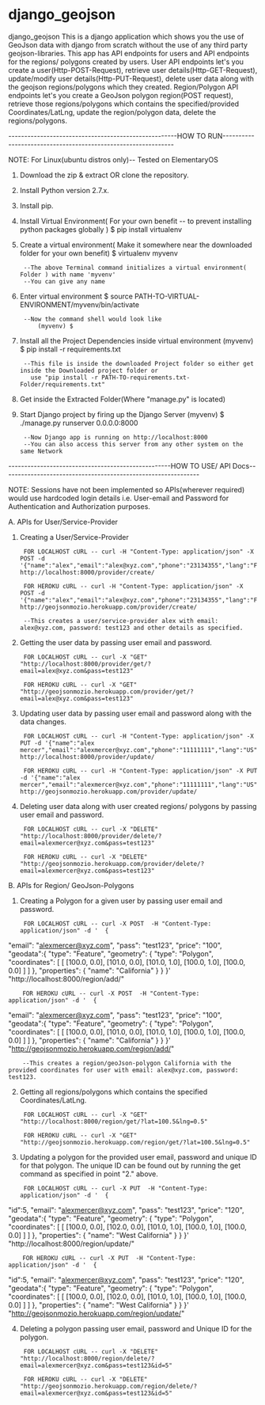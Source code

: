# django_geojson
django_geojson  This is a django application which shows you the use of GeoJson data with django from scratch without the use of any third party geojson-libraries. This app has API endpoints for users and API endpoints for the regions/ polygons created by users. User API endpoints let's you create a user(Http-POST-Request), retrieve user details(Http-GET-Request), update/modify user details(Http-PUT-Request), delete user data along with the geojson regions/polygons which they created. Region/Polygon API endpoints let's you create a GeoJson polygon region(POST request), retrieve those regions/polygons which contains the specified/provided Coordinates/LatLng, update the region/polygon data, delete the regions/polygons.


-----------------------------------------------------HOW TO RUN--------------------------------------------------------------

NOTE: For Linux(ubuntu distros only)-- Tested on ElementaryOS

1. Download the zip & extract OR clone the repository.

2. Install Python version 2.7.x.

3. Install pip.

4. Install Virtual Environment( For your own benefit -- to prevent installing python packages globally )
		$ pip install virtualenv

5. Create a virtual environment( Make it somewhere near the downloaded folder for your own benefit)
		$ virtualenv myvenv

		--The above Terminal command initializes a virtual environment( Folder ) with name 'myvenv'
		--You can give any name

6. Enter virtual environment
		$ source PATH-TO-VIRTUAL-ENVIRONMENT/myvenv/bin/activate

		--Now the command shell would look like
			(myvenv) $

7. Install all the Project Dependencies inside virtual environment
		(myvenv) $ pip install -r requirements.txt

		--This file is inside the downloaded Project folder so either get inside the Downloaded project folder or
		  use "pip install -r PATH-TO-requirements.txt-Folder/requirements.txt"

8. Get inside the Extracted Folder(Where "manage.py" is located)

9. Start Django project by firing up the Django Server
		(myvenv) $ ./manage.py runserver 0.0.0.0:8000

		--Now Django app is running on http://localhost:8000
		--You can also access this server from any other system on the same Network


---------------------------------------------------HOW TO USE/ API Docs--------------------------------------------------------------

NOTE: Sessions have not been implemented so APIs(wherever required) would use hardcoded login details i.e. User-email and Password for Authentication and Authorization purposes. 

A. APIs for User/Service-Provider

1. Creating a User/Service-Provider

		FOR LOCALHOST cURL -- curl -H "Content-Type: application/json" -X POST -d '{"name":"alex","email":"alex@xyz.com","phone":"23134355","lang":"FR","curr":"EUR","pass":"test123"}' http://localhost:8000/provider/create/

		FOR HEROKU cURL -- curl -H "Content-Type: application/json" -X POST -d '{"name":"alex","email":"alex@xyz.com","phone":"23134355","lang":"FR","curr":"EUR","pass":"test123"}' http://geojsonmozio.herokuapp.com/provider/create/

		--This creates a user/service-provider alex with email: alex@xyz.com, password: test123 and other details as specified.

2. Getting the user data by passing user email and password.

		FOR LOCALHOST cURL -- curl -X "GET" "http://localhost:8000/provider/get/?email=alex@xyz.com&pass=test123"

		FOR HEROKU cURL -- curl -X "GET" "http://geojsonmozio.herokuapp.com/provider/get/?email=alex@xyz.com&pass=test123"

3. Updating user data by passing user email and password along with the data changes.

		FOR LOCALHOST cURL -- curl -H "Content-Type: application/json" -X PUT -d '{"name":"alex mercer","email":"alexmercer@xyz.com","phone":"11111111","lang":"US","pass":"test123"}' http://localhost:8000/provider/update/

		FOR HEROKU cURL -- curl -H "Content-Type: application/json" -X PUT -d '{"name":"alex mercer","email":"alexmercer@xyz.com","phone":"11111111","lang":"US","pass":"test123"}' http://geojsonmozio.herokuapp.com/provider/update/

4. Deleting user data along with user created regions/ polygons by passing user email and password.

		FOR LOCALHOST cURL -- curl -X "DELETE" "http://localhost:8000/provider/delete/?email=alexmercer@xyz.com&pass=test123"	

		FOR HEROKU cURL -- curl -X "DELETE" "http://geojsonmozio.herokuapp.com/provider/delete/?email=alexmercer@xyz.com&pass=test123"


B. APIs for Region/ GeoJson-Polygons

1. Creating a Polygon for a given user by passing user email and password.

		FOR LOCALHOST cURL -- curl -X POST  -H "Content-Type: application/json" -d '  {
  "email": "alexmercer@xyz.com",
  "pass": "test123",
  "price": "100",
  "geodata":{
  "type": "Feature",
  "geometry": {
           "type": "Polygon",
           "coordinates": [
             [ [100.0, 0.0], [101.0, 0.0], [101.0, 1.0],
               [100.0, 1.0], [100.0, 0.0] ]
             ]
         },
    "properties": {
           "name": "California"
           }
           }
           }' "http://localhost:8000/region/add/"

		FOR HEROKU cURL -- curl -X POST  -H "Content-Type: application/json" -d '  {
  "email": "alexmercer@xyz.com",
  "pass": "test123",
  "price": "100",
  "geodata":{
  "type": "Feature",
  "geometry": {
           "type": "Polygon",
           "coordinates": [
             [ [100.0, 0.0], [101.0, 0.0], [101.0, 1.0],
               [100.0, 1.0], [100.0, 0.0] ]
             ]
         },
    "properties": {
           "name": "California"
           }
           }
           }' "http://geojsonmozio.herokuapp.com/region/add/"

		--This creates a region/geoJson-polygon California with the provided coordinates for user with email: alex@xyz.com, password: test123.

2. Getting all regions/polygons which contains the specified Coordinates/LatLng.

		FOR LOCALHOST cURL -- curl -X "GET" "http://localhost:8000/region/get/?lat=100.5&lng=0.5"

		FOR HEROKU cURL -- curl -X "GET" "http://geojsonmozio.herokuapp.com/region/get/?lat=100.5&lng=0.5"

3. Updating a polygon for the provided user email, password and unique ID for that polygon. The unique ID can be found out    by running the get command as specified in point "2." above.

		FOR LOCALHOST cURL -- curl -X PUT  -H "Content-Type: application/json" -d '  {
  "id":5,
  "email": "alexmercer@xyz.com",
  "pass": "test123",
  "price": "120",
  "geodata":{
  "type": "Feature",
  "geometry": {
           "type": "Polygon",
           "coordinates": [
             [ [100.0, 0.0], [102.0, 0.0], [101.0, 1.0],
               [100.0, 1.0], [100.0, 0.0] ]
             ]
         },
    "properties": {
           "name": "West California"
           }
           }
           }' "http://localhost:8000/region/update/"

		FOR HEROKU cURL -- curl -X PUT  -H "Content-Type: application/json" -d '  {
  "id":5,
  "email": "alexmercer@xyz.com",
  "pass": "test123",
  "price": "120",
  "geodata":{
  "type": "Feature",
  "geometry": {
           "type": "Polygon",
           "coordinates": [
             [ [100.0, 0.0], [102.0, 0.0], [101.0, 1.0],
               [100.0, 1.0], [100.0, 0.0] ]
             ]
         },
    "properties": {
           "name": "West California"
           }
           }
           }' "http://geojsonmozio.herokuapp.com/region/update/"

4. Deleting a polygon passing user email, password and Unique ID for the polygon.

		FOR LOCALHOST cURL -- curl -X "DELETE" "http://localhost:8000/region/delete/?email=alexmercer@xyz.com&pass=test123&id=5"	

		FOR HEROKU cURL -- curl -X "DELETE" "http://geojsonmozio.herokuapp.com/region/delete/?email=alexmercer@xyz.com&pass=test123&id=5"

	
